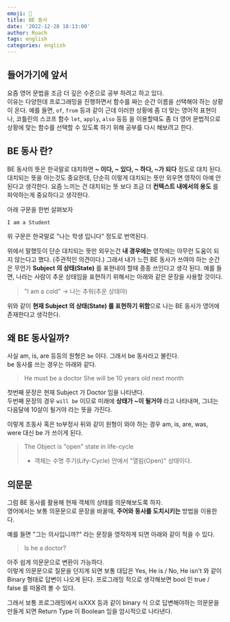 ```yaml
---
emoji: 🧢
title: BE 동사
date: '2022-12-28 18:13:00'
author: Roach
tags: english
categories: english
---
```

## 들어가기에 앞서

요즘 영어 문법을 조금 더 깊은 수준으로 공부 하려고 하고 있다.   
이유는 다양한데 프로그래밍을 진행하면서 함수를 짜는 순간 이름을 선택해야 하는 상황이 온다. 
예를 들면,  `of`, `from` 등과 같이 근데 이러한 상황에 좀 더 맞는 영어적 표현이나, 코틀린의 스코프 함수 `let`, `apply`, `also` 등등 을 이용할때도 좀 더 영어 문법적으로 상황에 맞는 함수를 선택할 수 있도록 하기 위해 공부를 다시 해보려고 한다.

## BE 동사 란?

BE 동사의 뜻은 한국말로 대치하면 **~ 이다, ~ 있다, ~ 하다, ~가 되다** 정도로 대치 된다.  
대치되는 뜻을 아는것도 중요한데, 단순히 이렇게 대치되는 뜻만 외우면 영작이 아예 안된다고 생각한다.
요즘 느끼는 건 대치되는 뜻 보다 조금 더 **컨텍스트 내에서의 용도** 를 파악하는게 중요하다고 생각한다.

아래 구문을 한번 살펴보자

```
I am a Student
```

위 구문은 한국말로 "나는 학생 입니다" 정도로 번역된다.  

위에서 말했듯이 단순 대치되는 뜻만 외우는건 **내 경우에는** 영작에는 아무런 도움이 되지 않는다고 했다. (주관적인 의견이다.) 
그래서 내가 느낀 BE 동사가 쓰여야 하는 순간은 무언가 **Subject 의 상태(State)** 를 표현내야 할때 종종 쓰인다고 생각 된다. 예를 들면, 나라는 사람이 추운 상태임을 표현하기 위해서는 아래와 같은 문장을 사용할 것이다.

> "I am a cold" -> 나는 추워(추운 상태야)

위와 같이 **현재 Subject 의 상태(State) 를 표현하기 위함**으로 나는 BE 동사가 영어에 존재한다고 생각한다.  

## 왜 BE 동사일까?

사실 am, is, are 등등의 원형은 `be` 이다.  그래서 be 동사라고 불린다.  
be 동사를 쓰는 경우는 아래와 같다. 

> He must be a doctor
> She will be 10 years old next month

첫번째 문장은 현재 Subject 가 Doctor 임을 나타낸다.  
두번째 문장의 경우 `will be` 이므로 미래에 **상태가 ~이 될거야** 라고 나타내며, 그녀는 다음달에 10살이 될거야 라는 뜻을 가진다.

이렇게 조동사 혹은 to부정사 뒤와 같이 원형이 와야 하는 경우 am, is, are, was, were 대신 be 가 쓰이게 된다.

> The Object is "open" state in life-cycle
> 	- 객체는 수명 주기(Lify-Cycle) 안에서 "열림(Open)" 상태이다.

## 의문문

그럼 BE 동사를 활용해 현재 객체의 상태를 의문해보도록 하자.  
영어에서는 보통 의문문으로 문장을 바꿀때, **주어와 동사를 도치시키는** 방법을 이용한다.

예를 들면 "그는 의사입니까?" 라는 문장을 영작하게 되면 아래와 같이 적을 수 있다.

> Is he a doctor?

아주 쉽게 의문문으로 변환이 가능하다.   
이렇게 의문문으로 질문을 던지게 되면 보통 대답은 Yes, He is / No, He isn't 와 같이 Binary 형태로 답변이 나오게 된다. 프로그래밍 적으로 생각해보면 bool 인 true / false 를 떠올려 볼 수 있다.

그래서 보통 프로그래밍에서 isXXX 등과 같이 binary 식 으로 답변해야하는 의문문을 만들게 되면 Return Type 이 Boolean 임을 암시적으로 나타낸다.

